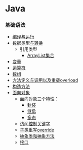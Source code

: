 # Java
### 基础语法
 * [编译与运行](basic/compileAndRun.md)
 * [数据类型与转换](basic/dataType.md)
   * 引用类型
      * [ArrayList集合](basic/ArrayList.md)
 * [变量](basic/variable.md)
 * [运算符](basic/operator.md)
 * [数组](basic/array.md)
 * [方法定义与调用以及重载overload](basic/method.md)
 * [构造方法](basic/constructor.md)
 * [面向对象](basic/object-oriented.md)
   * 面向对象三个特性：
     * [封装](basic/enclosure.md)
     * [继承](basic/inheritance.md)
     * [多态](basic/polymorphism.md)
   * [访问控制关键字](basic/AccessCtrlKeyWords.md)
   * [子类重写override](basic/override.md)
   * [抽象类和抽象方法](basic/abstractClass.md)
   * [接口](basic/interface.md)

